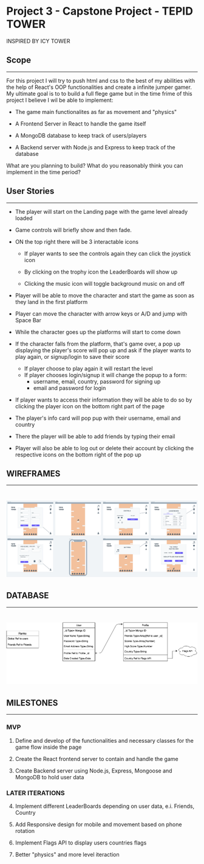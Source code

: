 <!-- # <img src="https://cloud.githubusercontent.com/assets/7833470/10899314/63829980-8188-11e5-8cdd-4ded5bcb6e36.png" height="60">  -->
# Project 3 - Capstone Project - TEPID TOWER

INSPIRED BY ICY TOWER

## **Scope** 
---
For this project I will try to push html and css to the best of my abilities with the help of React's OOP functionalities and create a infinite jumper gamer.
My ultimate goal is to to build a full flege game but in the time frime of this project I believe I wil be able to implement:

* The game main functionalites as far as movement and "physics"

* A Frontend Server in React to handle the game itself

* A MongoDB database to keep track of users/players 

* A Backend server with Node.js and Express to keep track of the database


What are you planning to build? What do you reasonably think you can implement in the time period?

## **User Stories** 
---

*  The player will start on the Landing page with the game level already loaded

* Game controls will briefly show and then fade. 

* ON the top right there will be 3 interactable icons

    * If player wants to see the controls again they can click the joystick icon

    * By clicking on the trophy icon the LeaderBoards will show up

    * Clicking the music icon will toggle background music on and off 

* Player will be able to move the character and start the game as soon as they land in the first platform

* Player can move the character with arrow keys or A/D and jump with Space Bar

* While the character goes up the platforms will start to come down

* If the character falls from the platform, that's game over, a pop up displaying the player's score will pop up and ask if the player wants to play again, or signup/login to save their score

   * If player choose to play again it will restart the level
   * If player chooses login/signup it will change the popup to a form:
        * username, email, country, password for signing up 
        * email and password for login

* If player wants to access their information they will be able to do so by clicking the player icon on the bottom right part of the page

* The player's info card will pop pup with their username, email and country

* There the player will be able to add friends by typing their email
* Player will also be able to log out or delete their account by clicking the respective icons on the bottom right of the pop up

## **WIREFRAMES** 
---

# <img src="TEPID_WIREFRAMES/Tepid_Tower.png" > 

## **DATABASE** 
---

# <img src="Tepid_Tower_ERD.png" > 


## **MILESTONES** 
---

### **MVP**

1. Define and develop of the functionalities and necessary classes for the game flow inside the page

2. Create the React frontend server to contain and handle the game

3. Create Backend server using Node.js, Express, Mongoose and MongoDB to hold user data


### **LATER ITERATIONS**

4. Implement different LeaderBoards depending on user data, e.i. Friends, Country

5. Add Responsive design for mobile and movement based on phone rotation

6. Implement Flags API to display users countries flags

7. Better "physics" and more level iteraction
